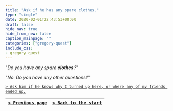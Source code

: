 ```yaml
---
title: "Ask if he has any spare clothes."
type: "single"
date: 2020-02-01T22:43:53+00:00
draft: false
hide_nav: true
hide_from_new: false
caption_mainpage: ""
categories: ["gregory-quest"]
include_css:
- gregory_quest
---
```


"*Do you have any spare **clothes**?*"

"*No. Do you have any other questions?*"

[``> Ask him if he knows why I turned up here, or where any of my friends ended up.``](../50)

|[``< Previous page``](../48)|[``< Back to the start``](../)|
|---|---|